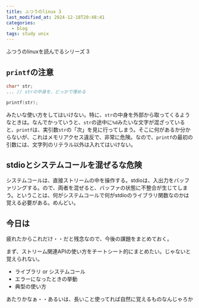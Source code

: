 ```yaml
---
title: ふつうのlinux 3
last_modified_at: 2024-12-18T20:48:41
categories:
  - blog
tags: study unix
---
```


ふつうのlinuxを読んでるシリーズ 3

## `printf`の注意

```c
char* str;
... // strの中身を、どっかで埋める

printf(str);
```

みたいな使い方をしてはいけない。特に、`str`の中身を外部から取ってくるようなときは。なんでかっていうと、`str`の途中に`%d`みたいな文字が混ざっていると、`printf`は、実引数`str`の「次」を見に行ってしまう。そこに何があるか分からないが、これはメモリアクセス違反で、非常に危険。なので、`printf`の最初の引数には、文字列のリテラル以外は入れてはいけない。

## stdioとシステムコールを混ぜるな危険

システムコールは、直接ストリームの中を操作する。stdioは、入出力をバッファリングする。ので、両者を混ぜると、バッファの状態に不整合が生じてしまう。ということは、何がシステムコールで何がstdioのライブラリ関数なのかは覚える必要がある。めんどい。

## 今日は

疲れたからこれだけ・・だと残念なので、今後の課題をまとめておく。

まず、ストリーム関連APIの使い方をチートシート的にまとめたい。じゃないと覚えられない。

- ライブラリ or システムコール
- エラーになったときの挙動
- 典型の使い方

あたりかなぁ・・あるいは、長いこと使ってれば自然に覚えるものなんじゃろか
